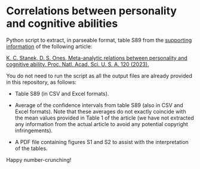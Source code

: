 # Correlations between personality and cognitive abilities

Python script to extract, in parseable format, table S89 from the [supporting information](https://www.pnas.org/doi/suppl/10.1073/pnas.2212794120/suppl_file/pnas.2212794120.sapp.pdf) of the following article:

[K. C. Stanek, D. S. Ones, Meta-analytic relations between personality and cognitive ability. Proc. Natl. Acad. Sci. U. S. A. 120 (2023).](https://doi.org/10.1073/pnas.2212794120)

You do not need to run the script as all the output files are already provided in this repository, as follows:

- Table S89 (in CSV and Excel formats).
  
- Average of the confidence intervals from table S89 (also in CSV and Excel formats). Note that these averages do not exactly coincide with the mean values provided in Table 1 of the article (we have not extracted any information from the actual article to avoid any potential copyright infringements).

- A PDF file containing figures S1 and S2 to assist with the interpretation of the tables.

Happy number-crunching!
